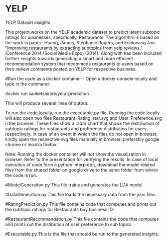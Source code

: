 # YELP
YELP Dataset insights

This project works on the YELP academic dataset to predict latent subtopic ratings for businesses, specifically, Restaurants.
The algorithm is based on the work in paper-
Huang, James, Stephanie Rogers, and Eunkwang Joo. "Improving restaurants by extracting subtopics from yelp reviews." iConference 2014 (Social Media Expo) (2014).
Along with has been included further insights towards generating a smart and more efficient recommendation system that recommeds restaurants to users based on their review comments posted on YELP for respective business.

#Run the code as a docker container - 
Open a docker console locally and type in the command- 

docker run sanketshinde/yelp-prediction

This will produce several lines of output.

To run the code locally, run the executable.py file.
Running the code locally will also open two files Restaurant_Rating_star.svg and User_Preference.svg n the browser.
These files show a radar chart that shows the distribution of subtopic ratings for restaurants and preference distribution for users
respectively. In case of an event in which the files do not open in browser, kindly open the respective svg files manually in browser, preferably google chrome or mozilla firefox.

Note: Running the docker container will not show the visualization in browser. Refer to the presentation for verifying the results.
In case of local execution of code form a python interpretor, download the model related files from the shared folder on google drive to the same folder from where the code is run.

#ModelGeneration.py
This file trains and generates the LDA model.

#DataGeneration.py
This file loads the necessary data from the json files.

#RatingPrediction.py
This file contains code that computes and prints out the subtopic ratings for Restaurants buy business ID.

#RestaurantRecommendation.py
This file contains the code that computes and prints out the distibution of user preference to sub topics.

#Executable.py
This is the file that should be run to the generated insights.

